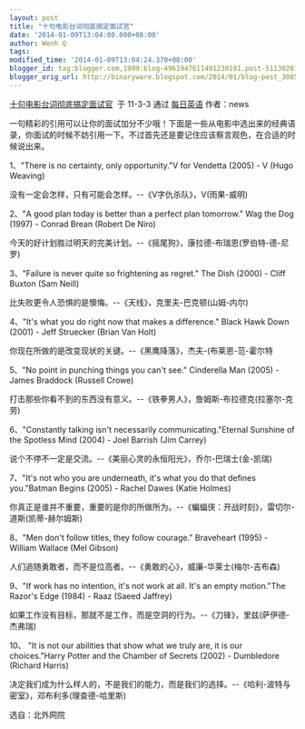 ```yaml
---
layout: post
title: "十句电影台词彻底搞定面试官"
date: '2014-01-09T13:04:00.000+08:00'
author: Wenh Q
tags:
modified_time: '2014-01-09T13:04:24.370+08:00'
blogger_id: tag:blogger.com,1999:blog-4961947611491238191.post-5113020722250275800
blogger_orig_url: http://binaryware.blogspot.com/2014/01/blog-post_3085.html
---
```

[十句电影台词彻底搞定面试官](http://blog.beanwoo.com/english/36/2011/03/04/1413)  于
11-3-3 通过 [每日英语](http://blog.beanwoo.com/english) 作者：news

一句精彩的引用可以让你的面试加分不少哦！下面是一些从电影中选出来的经典语录，你面试的时候不妨引用一下。不过首先还是要记住应该察言观色，在合适的时候说出来。

1、"There is no certainty, only opportunity."V for Vendetta (2005) - V
(Hugo Weaving)

 没有一定会怎样，只有可能会怎样。--《V字仇杀队》，V(雨果-威明)

 2、"A good plan today is better than a perfect plan tomorrow." Wag the
Dog (1997) - Conrad Brean (Robert De Niro)


今天的好计划胜过明天的完美计划。--《摇尾狗》，康拉德-布瑞恩(罗伯特-德-尼罗)

 3、"Failure is never quite so frightening as regret." The Dish (2000) -
Cliff Buxton (Sam Neill)

 比失败更令人恐惧的是懊悔。--《天线》，克里夫-巴克顿(山姆-内尔)

 4、"It's what you do right now that makes a difference." Black Hawk
Down (2001) - Jeff Struecker (Brian Van Holt)

 你现在所做的是改变现状的关键。--《黑鹰降落》，杰夫-(布莱恩-范-霍尔特

 5、"No point in punching things you can't see." Cinderella Man (2005) -
James Braddock (Russell Crowe)


打击那些你看不到的东西没有意义。--《铁拳男人》，詹姆斯-布拉德克(拉塞尔-克劳)

 6、"Constantly talking isn't necessarily communicating."Eternal
Sunshine of the Spotless Mind (2004) - Joel Barrish (Jim Carrey)

 说个不停不一定是交流。--《美丽心灵的永恒阳光》，乔尔-巴瑞士(金-凯瑞)

 7、"It's not who you are underneath, it's what you do that defines
you."Batman Begins (2005) - Rachel Dawes (Katie Holmes)


你真正是谁并不重要，重要的是你的所做所为。--《蝙蝠侠：开战时刻》，雷切尔-道斯(凯蒂-赫尔姆斯)

 8、"Men don't follow titles, they follow courage." Braveheart (1995) -
William Wallace (Mel Gibson)

 人们追随勇敢者，而不是位高者。--《勇敢的心》，威廉-华莱士(梅尔-吉布森)

 9、"If work has no intention, it's not work at all. It's an empty
motion."The Razor's Edge (1984) - Raaz (Saeed Jaffrey)


如果工作没有目标，那就不是工作，而是空洞的行为。--《刀锋》，里兹(萨伊德-杰弗瑞)

 10、 "It is not our abilities that show what we truly are, it is our
choices."Harry Potter and the Chamber of Secrets (2002) - Dumbledore
(Richard Harris)


决定我们成为什么样人的，不是我们的能力，而是我们的选择。--《哈利-波特与密室》，邓布利多(理查德-哈里斯)

 选自：北外网院
